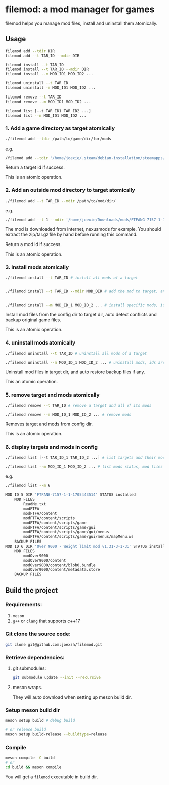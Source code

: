 # filemod: a mod manager for games

filemod helps you manage mod files, install and uninstall them atomically.

## Usage

```bash
filemod add --tdir DIR
filemod add --t TAR_ID --mdir DIR

filemod install --t TAR_ID
filemod install --t TAR_ID --mdir DIR
filemod install --m MOD_ID1 MOD_ID2 ...

filemod uninstall --t TAR_ID
filemod uninstall -m MOD_ID1 MOD_ID2 ...

filemod remove --t TAR_ID
filemod remove --m MOD_ID1 MOD_ID2 ...

filemod list [--t TAR_ID1 TAR_ID2 ...]
filemod list --m MOD_ID1 MOD_ID2 ...
```

### 1. Add a game directory as target atomically

```bash
./filemod add --tdir /path/to/game/dir/for/mods
```

e.g. 

```bash
/filemod add --tdir '/home/joexie/.steam/debian-installation/steamapps/common/The Witcher 3/mods'
```

Return a target id if success.

This is an atomic operation.

### 2. Add an outside mod directory to target atomically

```bash
./filemod add --t TAR_ID --mdir /path/to/mod/dir/
```

e.g.

```bash
./filemod add --t 1 --mdir '/home/joexie/Downloads/mods/FTFANG-7157-1-1-1705443514'
```

The mod is downloaded from internet, nexusmods for example. You should extract the zip/tar.gz file by hand before running this command.

Return a mod id if success.

This is an atomic operation.

### 3. Install mods atomically

```bash
./filemod install --t TAR_ID # install all mods of a target


./filemod install --t TAR_ID --mdir MOD_DIR # add the mod to target, and install it


./filemod install --m MOD_ID_1 MOD_ID_2 ... # install specific mods, ids are separated by whitespace
```

Install mod files from the config dir to target dir, auto detect conflicts and backup original game files.

This is an atomic operation.

### 4. uninstall mods atomically

```bash
./filemod uninstall --t TAR_ID # uninstall all mods of a target

./filemod uninstall --m MOD_ID_1 MOD_ID_2 ... # uninstall mods, ids are separated by whitespace
```

Uninstall mod files in target dir, and auto restore backup files if any.

This an atomic operation.

### 5. remove target and mods atomically

```bash
./filemod remove --t TAR_ID # remove a target and all of its mods

./filemod remove --m MOD_ID_1 MOD_ID_2 ... # remove mods
```

Removes target and mods from config dir.

This is an atomic operation.

### 6. display targets and mods in config

```bash
./filemod list [--t TAR_ID_1 TAR_ID_2 ...] # list targets and their mods status

./filemod list --m MOD_ID_1 MOD_ID_2 ... # list mods status, mod files and backup files
```

e.g.

```bash
./filemod list --m 6

MOD ID 5 DIR 'FTFANG-7157-1-1-1705443514' STATUS installed
    MOD FILES
        ReadMe.txt
        modFTFA
        modFTFA/content
        modFTFA/content/scripts
        modFTFA/content/scripts/game
        modFTFA/content/scripts/game/gui
        modFTFA/content/scripts/game/gui/menus
        modFTFA/content/scripts/game/gui/menus/mapMenu.ws
    BACKUP FILES
MOD ID 6 DIR 'Over 9000 - Weight limit mod v1.31-3-1-31' STATUS installed
    MOD FILES
        modOver9000
        modOver9000/content
        modOver9000/content/blob0.bundle
        modOver9000/content/metadata.store
    BACKUP FILES
```

## Build the project

### Requirements:

1. `meson`
2. `g++` or `clang` that supports c++17

### Git clone the source code:

```bash
git clone git@github.com:joexzh/filemod.git
```

### Retrieve dependencies:

1. git submodules:

    ```bash
    git submodule update --init --recursive
    ```

2. meson wraps.

    They will auto download when setting up meson build dir.

### Setup meson build dir

```bash
meson setup build # debug build

# or release build
meson setup build-release --buildtype=release
```

### Compile

```bash
meson compile -C build
# or
cd build && meson compile
```

You will get a `filemod` executable in build dir.